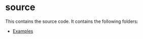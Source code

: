 source
=============

This contains the source code. It contains the following folders:

- [Examples](examples/)

